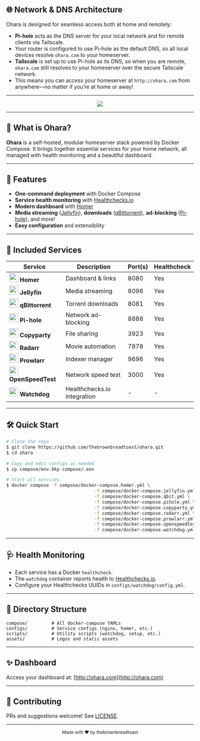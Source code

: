 ## 🌐 Network & DNS Architecture

Ohara is designed for seamless access both at home and remotely:

- **Pi-hole** acts as the DNS server for your local network and for remote clients via Tailscale.
- Your router is configured to use Pi-hole as the default DNS, so all local devices resolve `ohara.com` to your homeserver.
- **Tailscale** is set up to use Pi-hole as its DNS, so when you are remote, `ohara.com` still resolves to your homeserver over the secure Tailscale network.
- This means you can access your homeserver at `http://ohara.com` from anywhere—no matter if you’re at home or away!

---

<p align="center">
	<img src="https://healthchecks.io/badge/b02318c7-d44f-4edf-b034-4b3afc/jMNtyHx2-2.svg"/>
</p>

---

## 🏡 What is Ohara?

**Ohara** is a self-hosted, modular homeserver stack powered by Docker Compose. It brings together essential services for your home network, all managed with health monitoring and a beautiful dashboard.

---

## 🚀 Features

- **One-command deployment** with Docker Compose
- **Service health monitoring** with [Healthchecks.io](https://healthchecks.io)
- **Modern dashboard** with [Homer](https://github.com/bastienwirtz/homer)
- **Media streaming** ([Jellyfin](https://jellyfin.org)), **downloads** ([qBittorrent](https://www.qbittorrent.org)), **ad-blocking** ([Pi-hole](https://pi-hole.net)), and more!
- **Easy configuration** and extensibility

---

## 🧩 Included Services

| Service         | Description                | Port(s)   | Healthcheck |
|-----------------|---------------------------|-----------|-------------|
| <img src="https://cdn.jsdelivr.net/gh/devicons/devicon/icons/docker/docker-original.svg" width="24"/> **Homer**        | Dashboard & links           | 8080      | Yes         |
| <img src="https://cdn.jsdelivr.net/gh/devicons/devicon/icons/docker/docker-original.svg" width="24"/> **Jellyfin**     | Media streaming             | 8096      | Yes         |
| <img src="https://cdn.jsdelivr.net/gh/devicons/devicon/icons/docker/docker-original.svg" width="24"/> **qBittorrent** | Torrent downloads           | 8081      | Yes         |
| <img src="https://cdn.jsdelivr.net/gh/devicons/devicon/icons/docker/docker-original.svg" width="24"/> **Pi-hole**     | Network ad-blocking         | 8888      | Yes         |
| <img src="https://cdn.jsdelivr.net/gh/devicons/devicon/icons/docker/docker-original.svg" width="24"/> **Copyparty**   | File sharing                | 3923      | Yes         |
| <img src="https://cdn.jsdelivr.net/gh/devicons/devicon/icons/docker/docker-original.svg" width="24"/> **Radarr**      | Movie automation            | 7878      | Yes         |
| <img src="https://cdn.jsdelivr.net/gh/devicons/devicon/icons/docker/docker-original.svg" width="24"/> **Prowlarr**    | Indexer manager             | 9696      | Yes         |
| <img src="https://cdn.jsdelivr.net/gh/devicons/devicon/icons/docker/docker-original.svg" width="24"/> **OpenSpeedTest**| Network speed test          | 3000      | Yes         |
| <img src="https://cdn.jsdelivr.net/gh/devicons/devicon/icons/python/python-original.svg" width="24"/> **Watchdog**    | Healthchecks.io integration | -         | -           |

---

## 🛠️ Quick Start

```sh
# Clone the repo
$ git clone https://github.com/thebrownbreadtoast/ohara.git
$ cd ohara

# Copy and edit configs as needed
$ cp compose/env.bkp compose/.env

# Start all services
$ docker compose -f compose/docker-compose.homer.yml \
								 -f compose/docker-compose.jellyfin.yml \
								 -f compose/docker-compose.qbit.yml \
								 -f compose/docker-compose.pihole.yml \
								 -f compose/docker-compose.copyparty.yml \
								 -f compose/docker-compose.radarr.yml \
								 -f compose/docker-compose.prowlarr.yml \
								 -f compose/docker-compose.openspeedtest.yml \
								 -f compose/docker-compose.watchdog.yml up -d
```

---

## 🩺 Health Monitoring

- Each service has a Docker `healthcheck`.
- The `watchdog` container reports health to [Healthchecks.io](https://healthchecks.io).
- Configure your Healthchecks UUIDs in `configs/watchdog/config.yml`.

---

## 📁 Directory Structure

```text
compose/         # All docker-compose YAMLs
configs/         # Service configs (nginx, homer, etc.)
scripts/         # Utility scripts (watchdog, setup, etc.)
assets/          # Logos and static assets
```

---

## ✨ Dashboard

Access your dashboard at: [http://ohara.com](http://ohara.com)

---

## 🤝 Contributing

PRs and suggestions welcome! See [LICENSE](LICENSE).

---

<p align="center">
	<sub>Made with ❤️ by thebrownbreadtoast</sub>
</p>